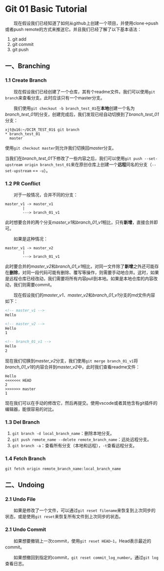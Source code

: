 # Git 01 Basic Tutorial

&emsp;&emsp;现在假设我们已经知道了如何从github上创建一个项目，并使用clone->push或者push remote的方式来推送它。并且我们已经了解了以下基本语法：

1. git add
2. git commit
3. git push

## 一、Branching

### 1.1 Create Branch

&emsp;&emsp;现在假设我们已经创建了一个仓库，其有个readme文件。我们可以使用`git branch`来查看分支。此时应该只有一个master分支。

&emsp;&emsp;我们使用`git checkout -b branch_test_01`在**本地**创建一个名为*branch_test_01*的分支，创建完成后，我们发现已经自动切换到了*branch_test_01*分支：

```shell
xjt@u16:~/DCIR_TEST_01$ git branch
* branch_test_01
  master
```

使用`git checkout master`则允许我们切换回*master*分支。

当我们在*branch_test_01*下修改了一些内容之后，我们可以使用`git push --set-upstream origin branch_test_01`来在原创仓库上创建一个**远程**同名的分支（`--set-upstream` == `-u`）。

### 1.2 PR Conflict

&emsp;&emsp;对于一般情况，合并不同的分支：

```
master_v1 -> master_v1
        |
        ---> branch_01_v1
```

此时想要合并的两个分支*master_v1*和*branch_01_v1*相比，只有**新增**，直接合并即可。

&emsp;&emsp;如果是这种情况：

```
master_v1 -> master_v2
        |
        ---> branch_01_v1
```

此时要合并的*master_v2*和*branch_01_v1*相比，对同一文件除了**新增**之外还可能存在**删除**，对同一段代码可能有删除、覆写等操作，则需要手动地合并。这时，如果是远程仓库已经改动，我们需要将所有内容pull到本地。如果是本地仓库的内容改动，我们则需要commit。

&emsp;&emsp;现在假设我们的*master_v1*、*master_v2*和*branch_01_v1*分支的md文件内容如下：

```md
<!-- master_v1 -->
Hello

<!-- master_v2 -->
Hello
1

<!-- branch_01_v1 -->
Hello
2
```

现在我们切换到*master_v2*分支，我们使用`git merge branch_01_v1`将*branch_01_v1*的内容合并到*master_v2*中，此时我们查看readme文件：

```
Hello
<<<<<<< HEAD
2
>>>>>>> master
1
```

现在我们可以在手动的修改它，然后再提交。使用vscode或者其他含有git插件的编辑器，能很容易的对比。

### 1.3 Del Branch

1. `git branch -d local_branch_name`：删除本地分支。
2. `git push remote_name --delete remote_branch_name`：远处远程分支。
3. `git branch -a`：查看所有分支（本地和远程），`-t`查看远程分支。

### 1.4 Fetch Branch

`git fetch origin remote_branch_name:local_branch_name`

## 二、Undoing

### 2.1 Undo File

&emsp;&emsp;如果是修改了一个文件，可以通过`git reset filename`来恢复到上次同步的状态，或是使用`git reset`来恢复所有文件到上次同步的状态。

### 2.1 Undo Commit

&emsp;&emsp;如果想要撤销上一次commit，使用`git reset HEAD~1`，Head表示最近的commit。

&emsp;&emsp;如果想撤回到指定的commit，`git reset commit_log_number`。通过`git log`查看日志。